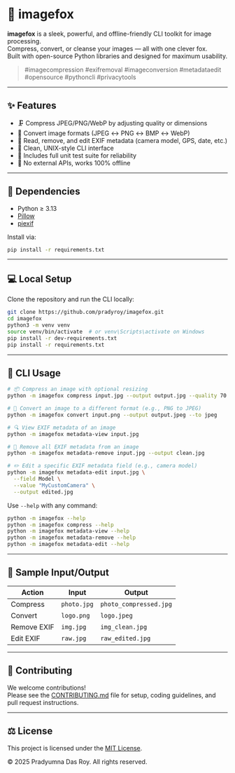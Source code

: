 # 🦊 imagefox

**imagefox** is a sleek, powerful, and offline-friendly CLI toolkit for image processing.  
Compress, convert, or cleanse your images — all with one clever fox.  
Built with open-source Python libraries and designed for maximum usability.

> #imagecompression #exifremoval #imageconversion #metadataedit #opensource #pythoncli #privacytools

---

## ✨ Features

- 🗜️ Compress JPEG/PNG/WebP by adjusting quality or dimensions
- 🔄 Convert image formats (JPEG ↔ PNG ↔ BMP ↔ WebP)
- 🧹 Read, remove, and edit EXIF metadata (camera model, GPS, date, etc.)
- 💬 Clean, UNIX-style CLI interface
- 🧪 Includes full unit test suite for reliability
- 🧰 No external APIs, works 100% offline

---

## 🧩 Dependencies

- Python ≥ 3.13
- [Pillow](https://pypi.org/project/Pillow/)
- [piexif](https://pypi.org/project/piexif/)

Install via:

```bash
pip install -r requirements.txt
```

---

## 💻 Local Setup

Clone the repository and run the CLI locally:

```bash
git clone https://github.com/pradyroy/imagefox.git
cd imagefox
python3 -m venv venv
source venv/bin/activate  # or venv\Scripts\activate on Windows
pip install -r dev-requirements.txt
pip install -r requirements.txt
```

---

## 🧰 CLI Usage

```bash
# 📦 Compress an image with optional resizing
python -m imagefox compress input.jpg --output output.jpg --quality 70 --resize 1024x768

# 🔄 Convert an image to a different format (e.g., PNG to JPEG)
python -m imagefox convert input.png --output output.jpeg --to jpeg

# 🔍 View EXIF metadata of an image
python -m imagefox metadata-view input.jpg

# 🧹 Remove all EXIF metadata from an image
python -m imagefox metadata-remove input.jpg --output clean.jpg

# ✏️ Edit a specific EXIF metadata field (e.g., camera model)
python -m imagefox metadata-edit input.jpg \
  --field Model \
  --value "MyCustomCamera" \
  --output edited.jpg
```

Use `--help` with any command:

```bash
python -m imagefox --help
python -m imagefox compress --help
python -m imagefox metadata-view --help
python -m imagefox metadata-remove --help
python -m imagefox metadata-edit --help

```

---

## 🧪 Sample Input/Output

| Action        | Input         | Output              |
|---------------|---------------|---------------------|
| Compress      | `photo.jpg`   | `photo_compressed.jpg` |
| Convert       | `logo.png`    | `logo.jpeg`         |
| Remove EXIF   | `img.jpg`     | `img_clean.jpg`     |
| Edit EXIF     | `raw.jpg`     | `raw_edited.jpg`    |

---

## 🤝 Contributing

We welcome contributions!  
Please see the [CONTRIBUTING.md](CONTRIBUTING.md) file for setup, coding guidelines, and pull request instructions.

---

## ⚖️ License

This project is licensed under the [MIT License](LICENSE).

© 2025 Pradyumna Das Roy. All rights reserved.
